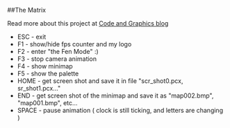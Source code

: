 ##The Matrix

Read more about this project at [Code and Graphics blog](http://www.bfilipek.com/2016/03/the-matrix-updated.html)

* ESC   - exit
* F1    - show/hide fps counter and my logo
* F2    - enter "the Fen Mode" :)
* F3    - stop camera animation
* F4    - show minimap
* F5    - show the palette
* HOME  - get screen shot and save it in file "scr_shot0.pcx, sr_shot1.pcx..."
* END   - get screen shot of the minimap and save it as "map002.bmp", "map001.bmp", etc...
* SPACE - pause animation ( clock is still ticking, and letters are changing )
